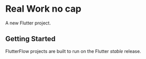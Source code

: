 # Real Work no cap

A new Flutter project.

## Getting Started

FlutterFlow projects are built to run on the Flutter _stable_ release.
